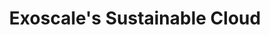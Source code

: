 ---
title: "Exoscale's Sustainable Cloud"
description: ""
themeColor: "#3C494F"
cardImage: "/images/learning-path/kubernetes-icon.svg"
courses: 9
weight: 4
---